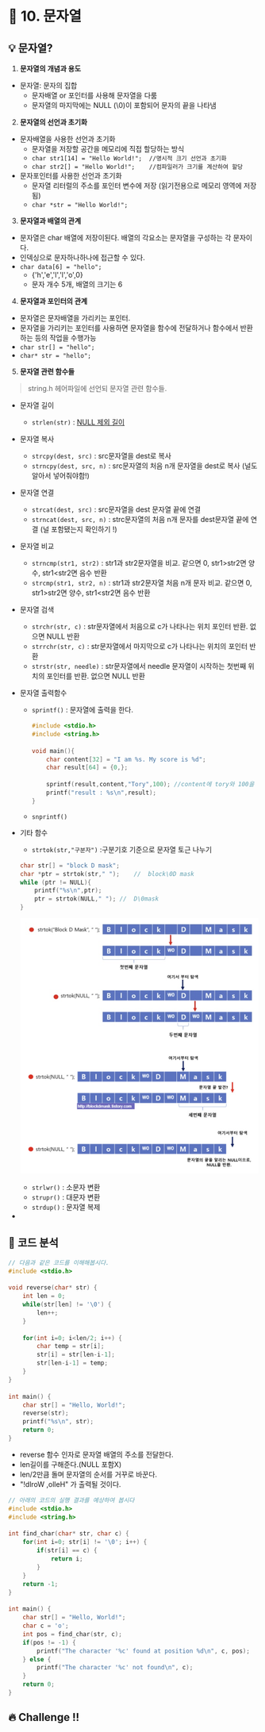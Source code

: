 # 🌈 10. 문자열
## 💡 문자열?
1. **문자열의 개념과 용도**
- 문자열: 문자의 집합
    - 문자배열 or 포인터를 사용해 문자열을 다룸
    - 문자열의 마지막에는 NULL (\0)이 포함되어 문자의 끝을 나타냄
2. **문자열의 선언과 초기화**
- 문자배열을 사용한 선언과  초기화
    - 문자열을 저장할 공간을 메모리에 직접 할당하는 방식
    - `char str1[14] = "Hello World!";  //명시적 크기 선언과 초기화`
    - `char str2[] = "Hello World!";    //컴파일러가 크기를 계산하여 할당`
- 문자포인터를 사용한 선언과 초기화
    - 문자열 리터럴의 주소를 포인터 변수에 저장 (읽기전용으로 메모리 영역에 저장됨)
    - `char *str = "Hello World!";`
3. **문자열과 배열의 관계**
- 문자열은 char 배열에 저장이된다. 배열의 각요소는 문자열을 구성하는 각 문자이다.
- 인덱싱으로 문자하나하나에 접근할 수 있다.
- `char data[6] = "hello";`
    - {'h','e','l','l','o',0}
    - 문자 개수 5개, 배열의 크기는 6
4. **문자열과 포인터의 관계**
- 문자열은 문자배열을 가리키는 포인터. 
- 문자열을 가리키는 포인터를 사용하면 문자열을 함수에 전달하거나 함수에서 반환하는 등의 작업을 수행가능
- `char str[] = "hello";`
- `char* str = "hello";`
5. **문자열 관련 함수들**
> string.h 헤어파일에 선언되 문자열 관련 함수들.
- 문자열 길이
    - `strlen(str)` : <ins>NULL 제외 길이</ins>
- 문자열 복사
    - `strcpy(dest, src)` : src문자열을 dest로 복사
    - `strncpy(dest, src, n)` : src문자열의 처음 n개 문자열을 dest로 복사 (널도 알아서 넣어줘야함!)
- 문자열 연결
    - `strcat(dest, src)` : src문자열을 dest 문자열 끝에 연결
    - `strncat(dest, src, n)`   : strc문자열의 처음 n개 문자를 dest문자열 끝에 연결 (널 포함됐는지 확인하기 !)
- 문자열 비교
    - `strncmp(str1, str2)` : str1과 str2문자열을 비교. 같으면 0, str1>str2면 양수, str1<str2면 음수 반환
    - `strcmp(str1, str2, n)`   : str1과 str2문자열 처음 n개 문자 비교. 같으면 0, str1>str2면 양수, str1<str2면 음수 반환
- 문자열 검색
    - `strchr(str, c)` : str문자열에서 처음으로 c가 나타나는 위치 포인터 반환. 없으면 NULL 반환
    - `strrchr(str, c)`   : str문자열에서 마지막으로 c가 나타나는 위치의 포인터 반환
    - `strstr(str, needle)` : str문자열에서 needle 문자열이 시작하는 첫번째 위치의 포인터를 반환. 없으면 NULL 반환
- 문자열 출력함수
    - `sprintf()`   : 문자열에 출력을 한다.
        ```c
        #include <stdio.h>
        #include <string.h>

        void main(){
            char content[32] = "I am %s. My score is %d";
            char result[64] = {0,};

            sprintf(result,content,"Tory",100); //content에 tory와 100을 넣어 result에 출력한다.(넣는다)
            printf("result : %s\n",result);
        }
        ```
    - `snprintf()`

- 기타 함수
    - `strtok(str,"구분자")`    :구분기호 기준으로 문자열 토근 나누기
    ```c
    char str[] = "block D mask";
    char *ptr = strtok(str," ");    //  block\0D mask
    while (ptr != NULL){
        printf("%s\n",ptr);
        ptr = strtok(NULL," "); //  D\0mask
    }
    ```
    ![alt text](image.png)
    - `strlwr()`    : 소문자 변환
    - `strupr()`    : 대문자 변환
    - `strdup()`    : 문자열 복제

- 

## 📄 코드 분석
```c
// 다음과 같은 코드를 이해해봅시다.
#include <stdio.h>

void reverse(char* str) {
    int len = 0;
    while(str[len] != '\0') {
        len++;
    }

    for(int i=0; i<len/2; i++) {
        char temp = str[i];
        str[i] = str[len-i-1];
        str[len-i-1] = temp;
    }
}

int main() {
    char str[] = "Hello, World!";
    reverse(str);
    printf("%s\n", str);
    return 0;
}
```
- reverse 함수 인자로 문자열 배열의 주소를 전달한다. 
- len길이를 구해준다.(NULL 포함X)
- len/2만큼 돌며 문자열의 순서를 거꾸로 바꾼다.
- "!dlroW ,olleH" 가 출력될 것이다.

```c
// 아래의 코드의 실행 결과를 예상하여 봅시다
#include <stdio.h>
#include <string.h>

int find_char(char* str, char c) {
    for(int i=0; str[i] != '\0'; i++) {
        if(str[i] == c) {
            return i;
        }
    }
    return -1;
}

int main() {
    char str[] = "Hello, World!";
    char c = 'o';
    int pos = find_char(str, c);
    if(pos != -1) {
        printf("The character '%c' found at position %d\n", c, pos);
    } else {
        printf("The character '%c' not found\n", c);
    }
    return 0;
}
```

## 🔥 Challenge !!
